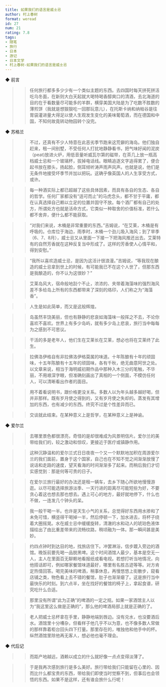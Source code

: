 ```yaml
---
title: 如果我们的语言是威士忌
author: 村上春树
format: weread
id: 27
num: 21
rating: 7.8
tags:
- 随笔
- 旅行
- 日本
- 游记
- 日本文学
- 村上春树-如果我们的语言是威士忌
---
```


◆ 前言

>> 任何旅行都多多少少有一个类似主题的东西。去四国时每天拼死拼活吃乌冬面，在新则大白天起就大喝特喝香醇爽口的清酒，去北海道的目的在于看数量尽可能多的羊群，横穿美国大陆是为了吃数不胜数的薄煎饼（我就是想狠狠吃一回那玩意儿），在托斯卡纳和纳帕谷是往胃袋灌进量大得足以使人生观发生变化的美味葡萄酒，而在德国和中国，不知何故竟转动物园转个没完。


◆ 苏格兰

>> 不过，还真有不少人特意在此恶劣季节跑来这荒僻的海岛。他们独自赶来，租一间别墅，不受任何人打扰地静静看书，把气味好闻的泥炭（peat)放进火炉，用低音量听威瓦尔第的磁带，在茶几上放一瓶高档威士忌和一个玻璃杯，拔掉电话线。眼睛追逐文字追得累了，便合起书放在膝头，扬起脸，侧耳倾听涛声雨声风声。也就是说，他们是无条件地接受坏季节并加以把玩。这确乎像英国人的人生享受方式，或许。

>> 每一种酒实际上都已超越了这些具体因素，而具有各自的生态、各自的哲学。任何厂家都没有“适可而止”的马虎念头，都不甘于平庸，都在认真选择自己赖以立足的位置并固守不放。每个酒厂都有自己的处方，所谓处方也就是活命方式，它类似一种取舍的价值标准，若什么都不舍弃，便什么都不能获取。

>> “对我们来说，木桶是非常重要的东西。”吉姆说，“在艾莱，木桶是有呼吸的。仓库位于海边，雨季时，木桶一个劲儿吸入海风；到了旱季（6、7、8月），威士忌又从里面一下接一下把海风推还出去。艾莱特有的自然芳香就在这种反复当中形成了。这样的芳香使人心情平和，得到安慰。”

>> “我所以喜欢造威士忌，是因为这活计很浪漫。”吉姆说，“等我现在酿造的威士忌拿到世上的时候，有可能我已不在这个人世了，但那东西是我酿造的，你不认为这很妙？”

>> 艾莱岛风大，宿命般地刮个不止，浓浓的、夹带着海藻味的强烈海风差不多给岛上所有的东西都带来了深刻的烙印，人们称之为“海藻香”。

>> 人生是如此简单，而又是这般辉煌。

>> 岛虽然丰饶美丽，但也有静静的悲哀如海藻味一般挥之不去，不论你喜欢不喜欢。世界上有多少岛屿，就有多少岛上悲哀，旅行当中每每为之感到不可思议。

>> 干活的多是老年人，他们生在艾莱长在艾莱，想必也将在艾莱终了此生。

>> 拉佛洛伊格自有非拉佛洛伊格莫属的味道。十年陈酿有十年的顽固味，十五年陈酿有十五年的顽固味，各有千秋，绝无曲意阿世之处。以文章来说，相当于海明威初期作品中那种入木三分的笔触，不华丽，不用艰深字眼，但准确刻画出了真相的一个侧面，不模仿任何人，可以清晰看出作者的面目。

>> 用不着看说明书，跟价格更没关系。多数人以为年头越多越好喝，但并非那样。既有岁月使之得到的，又有岁月使之失却的。蒸发有其增加的东西，也有减少的东西。终究不过是个性差异而已。

>> 交谈就此结束。在某种意义上是哲学，在某种意义上是神谕。


◆ 爱尔兰

>> 去哪里景色都很漂亮，奇怪的是却很难成为风景明信片。爱尔兰的美带给我们的，较之激动和惊叹，更接近于医疗或镇静作用。

>> 这种沉静温和的爱尔兰式日日夜夜一个又一个默默地加积在周游爱尔兰的我们面前，置身于这个国家，自己也在不知不觉之间渐渐放慢了说话和走路的速度，望天看海的时间渐渐多了起来。而稍后我们才切实感觉到：那是何等可贵的日子。

>> 在爱尔兰旅行最好的办法还是租一辆车，去乡下随心所欲地慢慢游逛。以尽可能选择旅游淡季、一天行进的距离尽可能短些为好，不要贪心着这也想去那也想去。遇上可心的地方，最好就地停下，什么也不做，一连发几个钟头的呆。

>> 我一般干喝一半。也许是天生小气的关系，总觉得好东西用水掺和了未免可惜，横竖得干喝掉一半，然后停顿一下，加水进去，将杯子绕着大圈摇晃。水在威士忌中缓缓旋转，清澈的水和动人的琥珀色液体描绘出了由比重差带来的流畅纹路，稍顷融为一体。那一瞬间甚是美妙。

>> 约四点钟时到达目的地，找旅店住下。冲罢淋浴，信步踱入旁边的酒馆。晚饭前要先喝一品脱黑啤。这个时间酒馆人最少，基本是空无一人，主人在里面百无聊赖地看报纸或看电视。若想打听当地情况，向他搭话即可，例如哪家餐馆味道最好，哪里有名胜古迹等等。对方肯定热情回答。喝完美味的啤酒，稍事休息，再慢悠悠上街散步，窥看店铺之类，物色看上去不错的餐馆，肚子也渐渐瘪了。这是旅行当中最快乐的时刻。到六点半，坐在找好的餐馆的椅子上，拿起食谱，研究吃什么合适。

>> 那里没有所谓“此为正确”的啤酒的一定之规。如果一家酒馆主人以为“我这里这么做是正确的”，那么他的啤酒局部上就是正确的了。

>> 老人把威士忌杯拿在手里，静静地端到唇边。没有兑水，也没要酒后水。酒馆里十分嘈杂，但看样子他几乎不以为意，也不像多数人常做的那样靠着柜台回头四下打量。那里存在的，唯独他和他手中的杯。纵然酒馆里除他再无客人，想必他也毫不理会。


◆ 代后记

>> 而距产地越远，酒赖以成立的什么就好像一点点变得淡薄了。

>> 于是我再次感到旅行是多么美好。旅行带给我们只能留在心里的、因而比什么都宝贵的东西，带给我们即使当时觉察不到，但事后也会领悟的东西。如果不是这样，还有谁会旅什么行呢！

